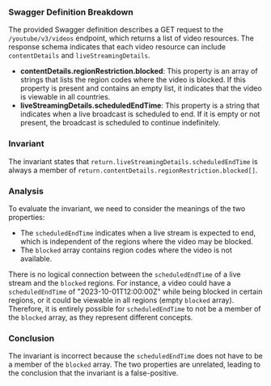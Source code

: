 ### Swagger Definition Breakdown
The provided Swagger definition describes a GET request to the `/youtube/v3/videos` endpoint, which returns a list of video resources. The response schema indicates that each video resource can include `contentDetails` and `liveStreamingDetails`. 

- **contentDetails.regionRestriction.blocked**: This property is an array of strings that lists the region codes where the video is blocked. If this property is present and contains an empty list, it indicates that the video is viewable in all countries.
- **liveStreamingDetails.scheduledEndTime**: This property is a string that indicates when a live broadcast is scheduled to end. If it is empty or not present, the broadcast is scheduled to continue indefinitely.

### Invariant
The invariant states that `return.liveStreamingDetails.scheduledEndTime` is always a member of `return.contentDetails.regionRestriction.blocked[]`. 

### Analysis
To evaluate the invariant, we need to consider the meanings of the two properties:
- The `scheduledEndTime` indicates when a live stream is expected to end, which is independent of the regions where the video may be blocked. 
- The `blocked` array contains region codes where the video is not available. 

There is no logical connection between the `scheduledEndTime` of a live stream and the `blocked` regions. For instance, a video could have a `scheduledEndTime` of "2023-10-01T12:00:00Z" while being blocked in certain regions, or it could be viewable in all regions (empty `blocked` array). Therefore, it is entirely possible for `scheduledEndTime` to not be a member of the `blocked` array, as they represent different concepts.

### Conclusion
The invariant is incorrect because the `scheduledEndTime` does not have to be a member of the `blocked` array. The two properties are unrelated, leading to the conclusion that the invariant is a false-positive.
